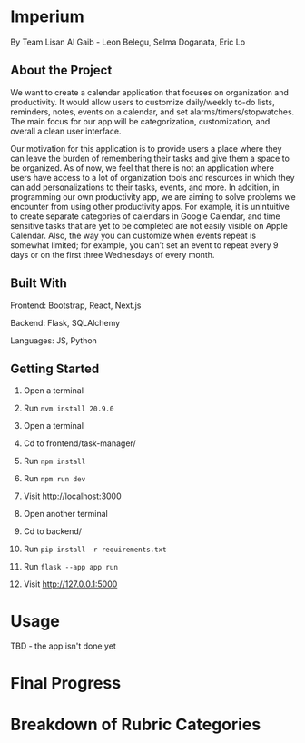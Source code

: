 # Imperium
By Team Lisan Al Gaib - Leon Belegu, Selma Doganata, Eric Lo

## About the Project

We want to create a calendar application that focuses on organization and productivity. It would allow users to customize daily/weekly to-do lists, reminders, notes, events on a calendar, and set alarms/timers/stopwatches. The main focus for our app will be categorization, customization, and overall a clean user interface. 

Our motivation for this application is to provide users a place where they can leave the burden of remembering their tasks and give them a space to be organized. As of now, we feel that there is not an application where users have access to a lot of organization tools and resources in which they can add personalizations to their tasks, events, and more. In addition, in programming our own productivity app, we are aiming to solve problems we encounter from using other productivity apps. For example, it is unintuitive to create separate categories of calendars in Google Calendar, and time sensitive tasks that are yet to be completed are not easily visible on Apple Calendar. Also, the way you can customize when events repeat is somewhat limited; for example, you can’t set an event to repeat every 9 days or on the first three Wednesdays of every month.


## Built With

Frontend: Bootstrap, React, Next.js

Backend: Flask, SQLAlchemy

Languages: JS, Python

## Getting Started

1. Open a terminal
2. Run `nvm install 20.9.0`

3. Open a terminal
4. Cd to frontend/task-manager/
5. Run `npm install`
6. Run `npm run dev`
7. Visit http://localhost:3000

8. Open another terminal
9. Cd to backend/
9. Run `pip install -r requirements.txt`
10. Run `flask --app app run`
11. Visit http://127.0.0.1:5000

# Usage

TBD - the app isn't done yet

# Final Progress

# Breakdown of Rubric Categories